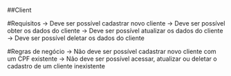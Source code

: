 ##Client

#Requisitos
-> Deve ser possível cadastrar novo cliente
-> Deve ser possível obter os dados do cliente
-> Deve ser possível atualizar os dados do cliente
-> Deve ser possível deletar os dados do cliente



#Regras de negócio
-> Não deve ser possível cadastrar novo cliente com um CPF existente
-> Não deve ser possível acessar, atualizar ou deletar o cadastro de um cliente inexistente
